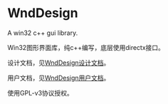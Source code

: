 # WndDesign
A win32 c++ gui library.

Win32图形界面库，纯c++编写，底层使用directx接口。

设计文档，见[WndDesign设计文档](./doc/WndDesign.md)。

用户文档，见[WndDesign用户文档](./doc/WndDesign-User.md)。

使用GPL-v3协议授权。



